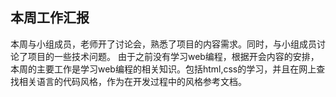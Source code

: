 ## 本周工作汇报

本周与小组成员，老师开了讨论会，熟悉了项目的内容需求。同时，与小组成员讨论了项目的一些技术问题。
由于之前没有学习web编程，根据开会内容的安排，本周的主要工作是学习web编程的相关知识。包括html,css的学习，并且在网上查找相关语言的代码风格，作为在开发过程中的风格参考文档。
